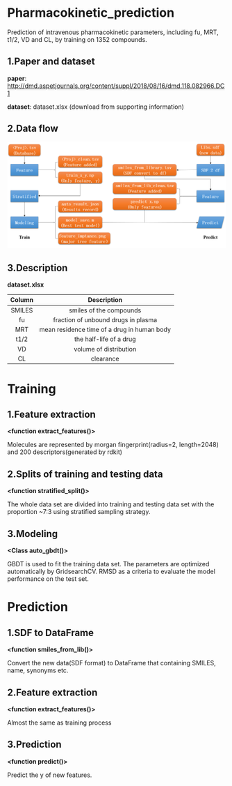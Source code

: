 # Pharmacokinetic_prediction
Prediction of intravenous pharmacokinetic parameters, including fu, MRT, t1/2, VD and CL, by training on 1352 compounds.

## 1.Paper and dataset
**paper**: http://dmd.aspetjournals.org/content/suppl/2018/08/16/dmd.118.082966.DC1

**dataset**: dataset.xlsx (download from supporting information)

## 2.Data flow
![avatar](https://github.com/dreadlesss/pharmacokinetic_prediction/blob/master/data_flow.png)

## 3.Description
**dataset.xlsx**

| Column |                     Description                     |
| :----: | :-------------------------------------------------: |
| SMILES |             smiles of the compounds                 |
| fu     |         fraction of unbound drugs in plasma         |
| MRT    |      mean residence time of a drug in human body    |
| t1/2   |            the half-life of a drug                  |
| VD     |              volume of distribution                 |
| CL     |                   clearance                         |

# Training

## 1.Feature extraction
**<function extract_features()>**

Molecules are represented by morgan fingerprint(radius=2, length=2048) and 200 descriptors(generated by rdkit)

## 2.Splits of training and testing data
**<function stratified_split()>**

The whole data set are divided into training and testing data set with the proportion ~7:3 using stratified sampling strategy.

## 3.Modeling
**<Class auto_gbdt()>**

GBDT is used to fit the training data set.
The parameters are optimized automatically by GridsearchCV.
RMSD as a criteria to evaluate the model performance on the test set.

# Prediction

## 1.SDF to DataFrame
**<function smiles_from_lib()>**

Convert the new data(SDF format) to DataFrame that containing SMILES, name, synonyms etc.

## 2.Feature extraction
**<function extract_features()>**

Almost the same as training process 

## 3.Prediction
**<function predict()>**

Predict the y of new features.